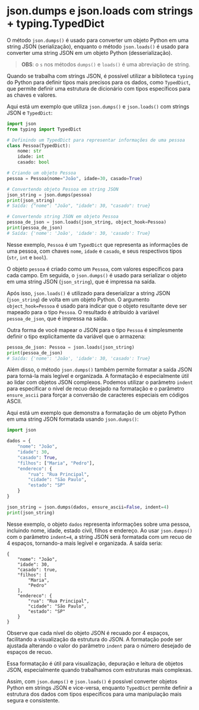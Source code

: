 # json.dumps e json.loads com strings + typing.TypedDict

O método `json.dumps()` é usado para converter um objeto Python em uma string JSON (serialização), enquanto o método `json.loads()` é usado para converter uma string JSON em um objeto Python (desserialização).

> **OBS**: o `s` nos métodos `dumps()` e `loads()` é uma abreviação de string.

Quando se trabalha com strings JSON, é possível utilizar a biblioteca `typing` do Python para definir tipos mais precisos para os dados, como `TypedDict`, que permite definir uma estrutura de dicionário com tipos específicos para as chaves e valores.

Aqui está um exemplo que utiliza `json.dumps()` e `json.loads()` com strings JSON e `TypedDict`:

```python
import json
from typing import TypedDict

# Definindo um TypedDict para representar informações de uma pessoa
class Pessoa(TypedDict):
    nome: str
    idade: int
    casado: bool

# Criando um objeto Pessoa
pessoa = Pessoa(nome="João", idade=30, casado=True)

# Convertendo objeto Pessoa em string JSON
json_string = json.dumps(pessoa)
print(json_string)
# Saída: {"nome": "João", "idade": 30, "casado": true}

# Convertendo string JSON em objeto Pessoa
pessoa_de_json = json.loads(json_string, object_hook=Pessoa)
print(pessoa_de_json)
# Saída: {'nome': 'João', 'idade': 30, 'casado': True}
```

Nesse exemplo, `Pessoa` é um `TypedDict` que representa as informações de uma pessoa, com chaves `nome`, `idade` e `casado`, e seus respectivos tipos (`str`, `int` e `bool`).

O objeto `pessoa` é criado como um `Pessoa`, com valores específicos para cada campo. Em seguida, o `json.dumps()` é usado para serializar o objeto em uma string JSON (`json_string`), que é impressa na saída.

Após isso, `json.loads()` é utilizado para deserializar a string JSON (`json_string`) de volta em um objeto Python. O argumento `object_hook=Pessoa` é usado para indicar que o objeto resultante deve ser mapeado para o tipo `Pessoa`. O resultado é atribuído à variável `pessoa_de_json`, que é impressa na saída.

Outra forma de você mapear o JSON para o tipo `Pessoa` é simplesmente definir o tipo explicitamente da variável que o armazena:

```python
pessoa_de_json: Pessoa = json.loads(json_string)
print(pessoa_de_json)
# Saída: {'nome': 'João', 'idade': 30, 'casado': True}
```

Além disso, o método `json.dumps()` também permite formatar a saída JSON para torná-la mais legível e organizada. A formatação é especialmente útil ao lidar com objetos JSON complexos. Podemos utilizar o parâmetro `indent` para especificar o nível de recuo desejado na formatação e o parâmetro `ensure_ascii` para forçar a conversão de caracteres especiais em códigos ASCII.

Aqui está um exemplo que demonstra a formatação de um objeto Python em uma string JSON formatada usando `json.dumps()`:

```python
import json

dados = {
    "nome": "João",
    "idade": 30,
    "casado": True,
    "filhos": ["Maria", "Pedro"],
    "endereco": {
        "rua": "Rua Principal",
        "cidade": "São Paulo",
        "estado": "SP"
    }
}

json_string = json.dumps(dados, ensure_ascii=False, indent=4)
print(json_string)
```

Nesse exemplo, o objeto `dados` representa informações sobre uma pessoa, incluindo nome, idade, estado civil, filhos e endereço. Ao usar `json.dumps()` com o parâmetro `indent=4`, a string JSON será formatada com um recuo de 4 espaços, tornando-a mais legível e organizada. A saída seria:

```
{
    "nome": "João",
    "idade": 30,
    "casado": true,
    "filhos": [
        "Maria",
        "Pedro"
    ],
    "endereco": {
        "rua": "Rua Principal",
        "cidade": "São Paulo",
        "estado": "SP"
    }
}
```

Observe que cada nível do objeto JSON é recuado por 4 espaços, facilitando a visualização da estrutura do JSON. A formatação pode ser ajustada alterando o valor do parâmetro `indent` para o número desejado de espaços de recuo.

Essa formatação é útil para visualização, depuração e leitura de objetos JSON, especialmente quando trabalhamos com estruturas mais complexas.

Assim, com `json.dumps()` e `json.loads()` é possível converter objetos Python em strings JSON e vice-versa, enquanto `TypedDict` permite definir a estrutura dos dados com tipos específicos para uma manipulação mais segura e consistente.

